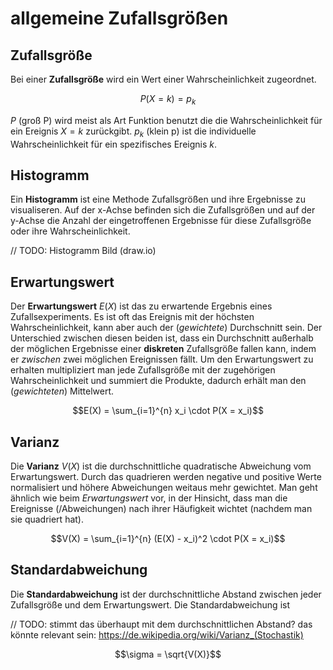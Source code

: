 # allgemeine Zufallsgrößen

## Zufallsgröße

Bei einer **Zufallsgröße** wird ein Wert einer Wahrscheinlichkeit zugeordnet.

$$P(X = k) = p_k$$

$P$ (groß P) wird meist als Art Funktion benutzt die die Wahrscheinlichkeit für ein Ereignis $X = k$ zurückgibt. $p_k$ (klein p) ist die individuelle Wahrscheinlichkeit für ein spezifisches Ereignis $k$.

## Histogramm

Ein **Histogramm** ist eine Methode Zufallsgrößen und ihre Ergebnisse zu visualiseren. Auf der x-Achse befinden sich die Zufallsgrößen und auf der y-Achse die Anzahl der eingetroffenen Ergebnisse für diese Zufallsgröße oder ihre Wahrscheinlichkeit.

// TODO: Histogramm Bild (draw.io)

## Erwartungswert

Der **Erwartungswert** $E(X)$ ist das zu erwartende Ergebnis eines Zufallsexperiments. Es ist oft das Ereignis mit der höchsten Wahrscheinlichkeit, kann aber auch der (*gewichtete*) Durchschnitt sein. Der Unterschied zwischen diesen beiden ist, dass ein Durchschnitt außerhalb der möglichen Ergebnisse einer **diskreten** Zufallsgröße fallen kann, indem er *zwischen* zwei möglichen Ereignissen fällt. 
Um den Erwartungswert zu erhalten multipliziert man jede Zufallsgröße mit der zugehörigen Wahrscheinlichkeit und summiert die Produkte, dadurch erhält man den (*gewichteten*) Mittelwert.

$$E(X) = \sum_{i=1}^{n} x_i \cdot P(X = x_i)$$

## Varianz

Die **Varianz** $V(X)$ ist die durchschnittliche quadratische Abweichung vom Erwartungswert. Durch das quadrieren werden negative und positive Werte normalisiert und höhere Abweichungen weitaus mehr gewichtet. Man geht ähnlich wie beim *Erwartungswert* vor, in der Hinsicht, dass man die Ereignisse (/Abweichungen) nach ihrer Häufigkeit wichtet (nachdem man sie quadriert hat). 

$$V(X) = \sum_{i=1}^{n} (E(X) - x_i)^2 \cdot P(X = x_i)$$

## Standardabweichung

Die **Standardabweichung** ist der durchschnittliche Abstand zwischen jeder Zufallsgröße und dem Erwartungswert. Die Standardabweichung ist 

// TODO: stimmt das überhaupt mit dem durchschnittlichen Abstand? das könnte relevant sein: https://de.wikipedia.org/wiki/Varianz_(Stochastik)

$$\sigma = \sqrt{V(X)}$$
